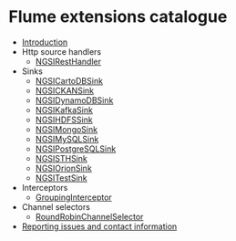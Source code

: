 # Flume extensions catalogue

* [Introduction](./introduction.md)
* Http source handlers
    * [NGSIRestHandler](./ngsi_rest_handler.md)
* Sinks
    * [NGSICartoDBSink](./ngsi_cartodb_sink.md)
    * [NGSICKANSink](./ngsi_ckan_sink.md)
    * [NGSIDynamoDBSink](./ngsi_dynamodb_sink.md)
    * [NGSIKafkaSink](./ngsi_kafka_sink.md)
    * [NGSIHDFSSink](./ngsi_hdfs_sink.md)
    * [NGSIMongoSink](./ngsi_mongo_sink.md)
    * [NGSIMySQLSink](./ngsi_mysql_sink.md)
    * [NGSIPostgreSQLSink](./ngsi_postgresql_sink.md)
    * [NGSISTHSink](./ngsi_sth_sink.md)
    * [NGSIOrionSink](./ngsi_orion_sink.md)
    * [NGSITestSink](./ngsi_test_sink.md)
* Interceptors
    * [GroupingInterceptor](./ngsi_grouping_interceptor.md)
* Channel selectors
    * [RoundRobinChannelSelector](./round_robin_channel_selector.md)
* [Reporting issues and contact information](./issues_and_contact.md)
